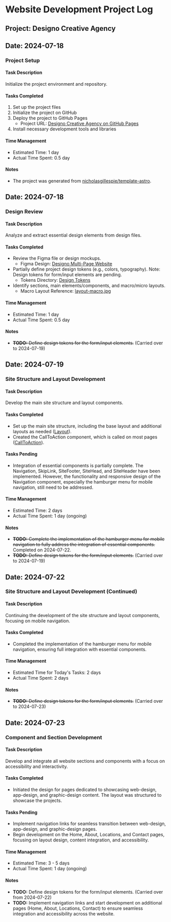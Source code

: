 # Website Development Project Log

## Project: Designo Creative Agency

## Date: 2024-07-18

### Project Setup

#### Task Description

Initialize the project environment and repository.

#### Tasks Completed

1. Set up the project files
2. Initialize the project on GitHub
3. Deploy the project to GitHub Pages
   - Project URL: [Designo Creative Agency on GitHub Pages](https://nicholasgillespie.github.io/designo-creative-agency/)
4. Install necessary development tools and libraries

#### Time Management

- Estimated Time: 1 day
- Actual Time Spent: 0.5 day

#### Notes

- The project was generated from [nicholasgillespie/template-astro](https://github.com/nicholasgillespie/template-astro).

## Date: 2024-07-18

### Design Review

#### Task Description

Analyze and extract essential design elements from design files.

#### Tasks Completed

- Review the Figma file or design mockups.
  - Figma Design: [Designo Multi-Page Website](https://www.figma.com/design/RB7sXbL1kX3kaEbbtCCe5q/designo-multi-page-website?node-id=0-1)
- Partially define project design tokens (e.g., colors, typography). Note: Design tokens for form/input elements are pending.
  - Tokens Directory: [Design Tokens](../../src/styles/00-settings)
- Identify sections, main elements/components, and macro/micro layouts.
  - Macro Layout Reference: [layout-macro.jpg](../design/layout-macro.jpg)

#### Time Management

- Estimated Time: 1 day
- Actual Time Spent: 0.5 day

#### Notes

- ~~**TODO:** Define design tokens for the form/input elements.~~ (Carried over to 2024-07-19)

## Date: 2024-07-19

### Site Structure and Layout Development

#### Task Description

Develop the main site structure and layout components.

#### Tasks Completed

- Set up the main site structure, including the base layout and additional layouts as needed ([Layout](../../src/layouts/Layout.astro)).
- Created the CallToAction component, which is called on most pages ([CallToAction](../../src/components/CompCallToAction.astro)).

#### Tasks Pending

- Integration of essential components is partially complete. The Navigation, SkipLink, SiteFooter, SiteHead, and SiteHeader have been implemented. However, the functionality and responsive design of the Navigation component, especially the hamburger menu for mobile navigation, still need to be addressed.

#### Time Management

- Estimated Time: 2 days
- Actual Time Spent: 1 day (ongoing)

#### Notes

- ~~**TODO:** Complete the implementation of the hamburger menu for mobile navigation to fully address the integration of essential components.~~ Completed on 2024-07-22.
- ~~**TODO:** Define design tokens for the form/input elements.~~ (Carried over to 2024-07-19)

## Date: 2024-07-22

### Site Structure and Layout Development (Continued)

#### Task Description

Continuing the development of the site structure and layout components, focusing on mobile navigation.

#### Tasks Completed

- Completed the implementation of the hamburger menu for mobile navigation, ensuring full integration with essential components.

#### Time Management

- Estimated Time for Today's Tasks: 2 days
- Actual Time Spent: 2 days

#### Notes

- ~~**TODO:** Define design tokens for the form/input elements.~~ (Carried over to 2024-07-23)

## Date: 2024-07-23

### Component and Section Development

#### Task Description

Develop and integrate all website sections and components with a focus on accessibility and interactivity.

#### Tasks Completed

- Initiated the design for pages dedicated to showcasing web-design, app-design, and graphic-design content. The layout was structured to showcase the projects.

#### Tasks Pending

- Implement navigation links for seamless transition between web-design, app-design, and graphic-design pages.
- Begin development on the Home, About, Locations, and Contact pages, focusing on layout design, content integration, and accessibility.

#### Time Management

- Estimated Time: 3 - 5 days
- Actual Time Spent: 1 day (ongoing)

#### Notes

- **TODO:** Define design tokens for the form/input elements. (Carried over from 2024-07-22)
- **TODO:** Implement navigation links and start development on additional pages (Home, About, Locations, Contact) to ensure seamless integration and accessibility across the website.

<!-- # Progress Log

## Project Duration

The project was actively developed over a period of {DURATION} full days, starting on {START_DATE}, and concluding on {END_DATE}.

---

## [Date] - [Session]

### [Task Category]

- [Your tasks here] -->
